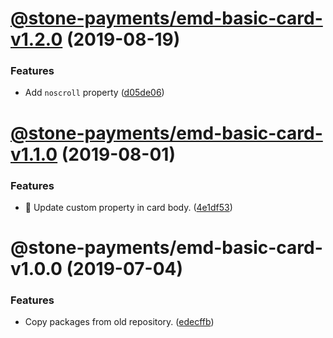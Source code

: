 # [@stone-payments/emd-basic-card-v1.2.0](https://github.com/stone-payments/emerald-web-framework/compare/@stone-payments/emd-basic-card-v1.1.0...@stone-payments/emd-basic-card-v1.2.0) (2019-08-19)


### Features

* Add `noscroll` property ([d05de06](https://github.com/stone-payments/emerald-web-framework/commit/d05de06))

# [@stone-payments/emd-basic-card-v1.1.0](https://github.com/stone-payments/emerald-web-framework/compare/@stone-payments/emd-basic-card-v1.0.0...@stone-payments/emd-basic-card-v1.1.0) (2019-08-01)


### Features

* :construction: Update custom property in card body. ([4e1df53](https://github.com/stone-payments/emerald-web-framework/commit/4e1df53))

# @stone-payments/emd-basic-card-v1.0.0 (2019-07-04)


### Features

* Copy packages from old repository. ([edecffb](https://github.com/stone-payments/emerald-web-framework/commit/edecffb))
